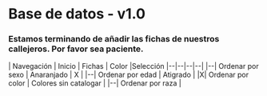 # Base de datos - v1.0

### Estamos terminando de añadir las fichas de nuestros callejeros. Por favor sea paciente.

| Navegación
| Inicio | Fichas | Color |Selección
|--|--|--|--|
|--| Ordenar por sexo | Anaranjado | X |
|--| Ordenar por edad | Atigrado |
|X| Ordenar por color | Colores sin catalogar |
|--| Ordenar por raza |
